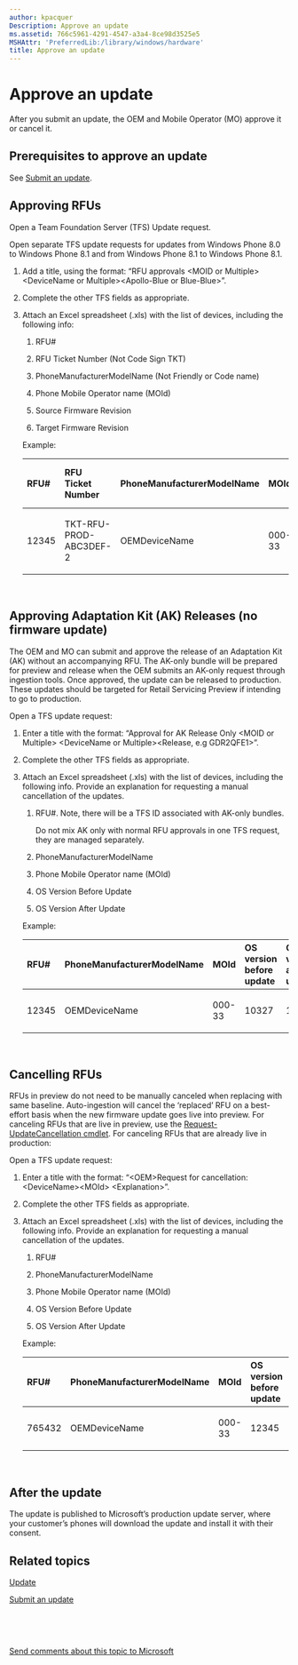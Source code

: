 ```yaml
---
author: kpacquer
Description: Approve an update
ms.assetid: 766c5961-4291-4547-a3a4-8ce98d3525e5
MSHAttr: 'PreferredLib:/library/windows/hardware'
title: Approve an update
---
```


# Approve an update


After you submit an update, the OEM and Mobile Operator (MO) approve it or cancel it.

## <span id="Prerequisites_to_approve_an_update"></span><span id="prerequisites_to_approve_an_update"></span><span id="PREREQUISITES_TO_APPROVE_AN_UPDATE"></span>Prerequisites to approve an update


See [Submit an update](submit-an-update.md).

## <span id="Approving_RFUs"></span><span id="approving_rfus"></span><span id="APPROVING_RFUS"></span>Approving RFUs


Open a Team Foundation Server (TFS) Update request.

Open separate TFS update requests for updates from Windows Phone 8.0 to Windows Phone 8.1 and from Windows Phone 8.1 to Windows Phone 8.1.

1.  Add a title, using the format: “RFU approvals &lt;MOID or Multiple&gt; &lt;DeviceName or Multiple&gt;&lt;Apollo-Blue or Blue-Blue&gt;”.

2.  Complete the other TFS fields as appropriate.

3.  Attach an Excel spreadsheet (.xls) with the list of devices, including the following info:

    1.  RFU\#

    2.  RFU Ticket Number (Not Code Sign TKT)

    3.  PhoneManufacturerModelName (Not Friendly or Code name)

    4.  Phone Mobile Operator name (MOId)

    5.  Source Firmware Revision

    6.  Target Firmware Revision

    Example:

    <table>
    <colgroup>
    <col width="12%" />
    <col width="12%" />
    <col width="12%" />
    <col width="12%" />
    <col width="12%" />
    <col width="12%" />
    <col width="12%" />
    <col width="12%" />
    </colgroup>
    <thead>
    <tr class="header">
    <th align="left">RFU#</th>
    <th align="left">RFU Ticket Number</th>
    <th align="left">PhoneManufacturerModelName</th>
    <th align="left">MOId</th>
    <th align="left">Source FW</th>
    <th align="left">Target FW</th>
    <th align="left">OS version before update</th>
    <th align="left">OS version after update</th>
    </tr>
    </thead>
    <tbody>
    <tr class="odd">
    <td align="left"><p>12345</p></td>
    <td align="left"><p>TKT-RFU-PROD-ABC3DEF-2</p></td>
    <td align="left"><p>OEMDeviceName</p></td>
    <td align="left"><p>000-33</p></td>
    <td align="left"><p>1.2.3.4</p></td>
    <td align="left"><p>1.2.3.5</p></td>
    <td align="left"><p>10521</p></td>
    <td align="left"><p>12397</p></td>
    </tr>
    </tbody>
    </table>

     

## <span id="Approving_Adaptation_Kit__AK__Releases__no_firmware_update_"></span><span id="approving_adaptation_kit__ak__releases__no_firmware_update_"></span><span id="APPROVING_ADAPTATION_KIT__AK__RELEASES__NO_FIRMWARE_UPDATE_"></span>Approving Adaptation Kit (AK) Releases (no firmware update)


The OEM and MO can submit and approve the release of an Adaptation Kit (AK) without an accompanying RFU. The AK-only bundle will be prepared for preview and release when the OEM submits an AK-only request through ingestion tools. Once approved, the update can be released to production. These updates should be targeted for Retail Servicing Preview if intending to go to production.

Open a TFS update request:

1.  Enter a title with the format: “Approval for AK Release Only &lt;MOID or Multiple&gt; &lt;DeviceName or Multiple&gt;&lt;Release, e.g GDR2QFE1&gt;”.

2.  Complete the other TFS fields as appropriate.

3.  Attach an Excel spreadsheet (.xls) with the list of devices, including the following info. Provide an explanation for requesting a manual cancellation of the updates.

    1.  RFU\#. Note, there will be a TFS ID associated with AK-only bundles.

        Do not mix AK only with normal RFU approvals in one TFS request, they are managed separately.

    2.  PhoneManufacturerModelName

    3.  Phone Mobile Operator name (MOId)

    4.  OS Version Before Update

    5.  OS Version After Update

    Example:

    <table>
    <colgroup>
    <col width="20%" />
    <col width="20%" />
    <col width="20%" />
    <col width="20%" />
    <col width="20%" />
    </colgroup>
    <thead>
    <tr class="header">
    <th align="left">RFU#</th>
    <th align="left">PhoneManufacturerModelName</th>
    <th align="left">MOId</th>
    <th align="left">OS version before update</th>
    <th align="left">OS version after update</th>
    </tr>
    </thead>
    <tbody>
    <tr class="odd">
    <td align="left"><p>12345</p></td>
    <td align="left"><p>OEMDeviceName</p></td>
    <td align="left"><p>000-33</p></td>
    <td align="left"><p>10327</p></td>
    <td align="left"><p>10501</p></td>
    </tr>
    </tbody>
    </table>

     

## <span id="Cancelling_RFUs"></span><span id="cancelling_rfus"></span><span id="CANCELLING_RFUS"></span>Cancelling RFUs


RFUs in preview do not need to be manually canceled when replacing with same baseline. Auto-ingestion will cancel the ‘replaced’ RFU on a best-effort basis when the new firmware update goes live into preview. For canceling RFUs that are live in preview, use the [Request-UpdateCancellation cmdlet](request-updatecancellation.md). For canceling RFUs that are already live in production:

Open a TFS update request:

1.  Enter a title with the format: “&lt;OEM&gt;Request for cancellation: &lt;DeviceName&gt;&lt;MOId&gt; &lt;Explanation&gt;”.

2.  Complete the other TFS fields as appropriate.

3.  Attach an Excel spreadsheet (.xls) with the list of devices, including the following info. Provide an explanation for requesting a manual cancellation of the updates.

    1.  RFU\#

    2.  PhoneManufacturerModelName

    3.  Phone Mobile Operator name (MOId)

    4.  OS Version Before Update

    5.  OS Version After Update

    Example:

    <table>
    <colgroup>
    <col width="20%" />
    <col width="20%" />
    <col width="20%" />
    <col width="20%" />
    <col width="20%" />
    </colgroup>
    <thead>
    <tr class="header">
    <th align="left">RFU#</th>
    <th align="left">PhoneManufacturerModelName</th>
    <th align="left">MOId</th>
    <th align="left">OS version before update</th>
    <th align="left">OS version after update</th>
    </tr>
    </thead>
    <tbody>
    <tr class="odd">
    <td align="left"><p>765432</p></td>
    <td align="left"><p>OEMDeviceName</p></td>
    <td align="left"><p>000-33</p></td>
    <td align="left"><p>12345</p></td>
    <td align="left"><p>12346</p></td>
    </tr>
    </tbody>
    </table>

     

## <span id="After_the_update"></span><span id="after_the_update"></span><span id="AFTER_THE_UPDATE"></span>After the update


The update is published to Microsoft’s production update server, where your customer’s phones will download the update and install it with their consent.

## <span id="related_topics"></span>Related topics


[Update](index.md)

[Submit an update](submit-an-update.md)

 

 

[Send comments about this topic to Microsoft](mailto:wsddocfb@microsoft.com?subject=Documentation%20feedback%20%5Bp_phUpdate\p_phUpdate%5D:%20Approve%20an%20update%20%20RELEASE:%20%284/11/2016%29&body=%0A%0APRIVACY%20STATEMENT%0A%0AWe%20use%20your%20feedback%20to%20improve%20the%20documentation.%20We%20don't%20use%20your%20email%20address%20for%20any%20other%20purpose,%20and%20we'll%20remove%20your%20email%20address%20from%20our%20system%20after%20the%20issue%20that%20you're%20reporting%20is%20fixed.%20While%20we're%20working%20to%20fix%20this%20issue,%20we%20might%20send%20you%20an%20email%20message%20to%20ask%20for%20more%20info.%20Later,%20we%20might%20also%20send%20you%20an%20email%20message%20to%20let%20you%20know%20that%20we've%20addressed%20your%20feedback.%0A%0AFor%20more%20info%20about%20Microsoft's%20privacy%20policy,%20see%20http://privacy.microsoft.com/default.aspx. "Send comments about this topic to Microsoft")




